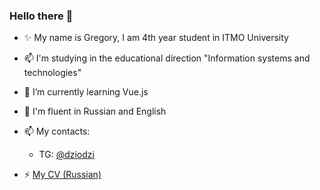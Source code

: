 <!--


**Dziodzi/Dziodzi** is a ✨ _special_ ✨ repository because its `README.md` (this file) appears on your GitHub profile.

Here are some ideas to get you started:

- 🔭 I’m currently working on ...
- 🌱 I’m currently learning JavaScript
- 👯 I’m looking to collaborate on ...
- 🤔 I’m looking for help with ...
- 💬 Ask me about ...
- 📫 How to reach me: [Telegram](tg.me/dziodzi)
- 😄 Pronouns: ...
- ⚡ Fun fact: ...
### Я ЛЮБЛЮ КОГДА ВОЛОСАТЫЕ МУЖИКИ ОБМАЗЫВАЮТСЯ МАСЛОМ!
-->




### Hello there 👋
- ✨ My name is Gregory, I am 4th year student in ITMO University 
- 📫 I'm studying in the educational direction "Information systems and technologies"
- 🌱 I’m currently learning Vue.js
- 💬 I'm fluent in Russian and English
- 📫 My contacts: 
  - TG: [@dziodzi](https://t.me/Dziodzi)
 
-  ⚡ [My CV (Russian)](https://drive.google.com/file/d/1RxFZ_j4b23q9nlCBQPMZ1KksYf7VDre7/view?usp=sharing)

